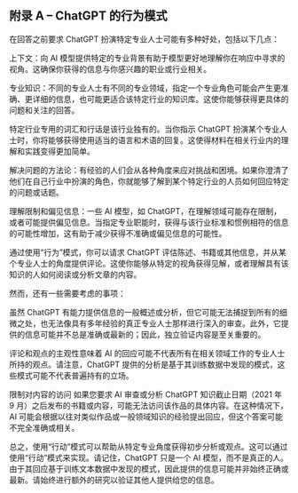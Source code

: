 ## 附录 A – ChatGPT 的行为模式

在回答之前要求 ChatGPT 扮演特定专业人士可能有多种好处，包括以下几点：

上下文：向 AI 模型提供特定的专业背景有助于模型更好地理解你在响应中寻求的视角。这确保你获得的信息与你感兴趣的职业或行业相关。

专业知识：不同的专业人士有不同的专业领域，指定一个专业角色可能会产生更准确、更详细的信息，也可能更适合该特定行业的知识库。这使你能够获得更具体的问题和关注的回答。

特定行业专用的词汇和行话是该行业独有的。当你指示 ChatGPT 扮演某个专业人士时，你将能够获得使用适当的语言和术语的回复。这使得材料在相关行业内的理解和实践变得更加简单。

解决问题的方法论：有经验的人们会从各种角度来应对挑战和困境。如果你澄清了他们在自己行业中扮演的角色，你就能够了解到某个特定行业的人员如何回应特定的问题或话题。

理解限制和偏见信息：一些 AI 模型，如 ChatGPT，在理解领域可能存在限制，或者可能提供偏见信息。当指定专业职能时，获得与该行业标准和惯例相符的信息的可能性增加，这有助于减少获得不准确或偏见信息的可能性。

通过使用“行为”模式，你可以请求 ChatGPT 评估陈述、书籍或其他信息，并从某个专业人士的角度提供评论。这使你能够从特定的视角获得见解，或者理解具有该知识的人如何阅读或分析文章的内容。

然而，还有一些需要考虑的事项：

虽然 ChatGPT 有能力提供信息的一般概述或分析，但它可能无法捕捉到所有的细微之处，也无法像具有多年经验的真正专业人士那样进行深入的审查。此外，它提供的信息可能并不总是准确或最新的；因此，独立验证内容是至关重要的。

评论和观点的主观性意味着 AI 的回应可能不代表所有在相关领域工作的专业人士所持的观点。请注意，ChatGPT 提供的分析是基于其训练数据中发现的模式，这些模式可能不代表普遍持有的立场。

限制对内容的访问 如果您要求 AI 审查或分析 ChatGPT 知识截止日期（2021 年 9 月）之后发布的书籍或内容，可能无法访问该作品的具体内容。在这种情况下，AI 可能会根据以往对类似作品或一般领域知识的经验提出回应，但这个答案可能不完全准确或相关。

总之，使用“行动”模式可以帮助从特定专业角度获得初步分析或观点。这可以通过使用“行动”模式来实现。请记住，ChatGPT 只是一个 AI 模型，而不是真正的人。由于其回应基于训练文本数据中发现的模式，因此提供的信息可能并非始终正确或最新。请始终进行额外的研究以验证其他人提供给您的信息。
